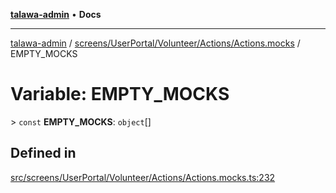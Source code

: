 [**talawa-admin**](../../../../../../README.md) • **Docs**

***

[talawa-admin](../../../../../../modules.md) / [screens/UserPortal/Volunteer/Actions/Actions.mocks](../README.md) / EMPTY\_MOCKS

# Variable: EMPTY\_MOCKS

\> `const` **EMPTY\_MOCKS**: `object`[]

## Defined in

[src/screens/UserPortal/Volunteer/Actions/Actions.mocks.ts:232](https://github.com/PalisadoesFoundation/talawa-admin/blob/084ac7e92dede9766b77e75cf296f40165965140/src/screens/UserPortal/Volunteer/Actions/Actions.mocks.ts#L232)
